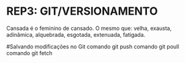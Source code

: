 # REP3: GIT/VERSIONAMENTO
Cansada é o feminino de cansado. O mesmo que: velha, exausta, adinâmica, alquebrada, esgotada, extenuada, fatigada.



#Salvando modificações no Git
comando git push
comando git poull
comando git fetch
